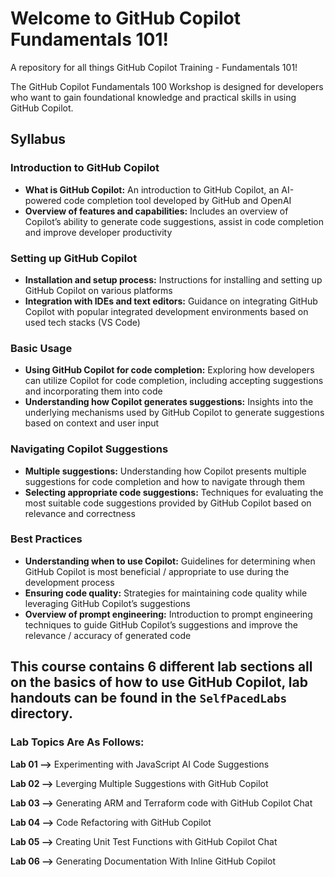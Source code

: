 # Welcome to GitHub Copilot Fundamentals 101!
A repository for all things GitHub Copilot Training - Fundamentals 101!

The GitHub Copilot Fundamentals 100 Workshop is designed for developers who want to gain foundational knowledge and practical skills in using GitHub Copilot. 

## Syllabus

### Introduction to GitHub Copilot
- **What is GitHub Copilot:** An introduction to GitHub Copilot, an AI-powered code completion tool developed by GitHub and OpenAI 
- **Overview of features and capabilities:** Includes an overview of Copilot’s ability to generate code suggestions, assist in code completion and improve developer productivity 

### Setting up GitHub Copilot
- **Installation and setup process:** Instructions for installing and setting up GitHub Copilot on various platforms
- **Integration with IDEs and text editors:** Guidance on integrating GitHub Copilot with popular integrated development environments based on used tech stacks (VS Code)

### Basic Usage
- **Using GitHub Copilot for code completion:** Exploring how developers can utilize Copilot for code completion, including accepting suggestions and incorporating them into code 
- **Understanding how Copilot generates suggestions:** Insights into the underlying mechanisms used by GitHub Copilot to generate suggestions based on context and user input 

### Navigating Copilot Suggestions
- **Multiple suggestions:** Understanding how Copilot presents multiple suggestions for code completion and how to navigate through them
- **Selecting appropriate code suggestions:** Techniques for evaluating the most suitable code suggestions provided by GitHub Copilot based on relevance and correctness 

### Best Practices
- **Understanding when to use Copilot:** Guidelines for determining when GitHub Copilot is most beneficial / appropriate to use during the development process 
- **Ensuring code quality:** Strategies for maintaining code quality while leveraging GitHub Copilot’s suggestions 
- **Overview of prompt engineering:** Introduction to prompt engineering techniques to guide GitHub Copilot’s suggestions and improve the relevance / accuracy of generated code 

## This course contains 6 different lab sections all on the basics of how to use GitHub Copilot, lab handouts can be found in the `SelfPacedLabs` directory.

### Lab Topics Are As Follows: 

**Lab 01 -->** Experimenting with JavaScript AI Code Suggestions

**Lab 02 -->** Leverging Multiple Suggestions with GitHub Copilot

**Lab 03 -->** Generating ARM and Terraform code with GitHub Copilot Chat

**Lab 04 -->** Code Refactoring with GitHub Copilot

**Lab 05 -->** Creating Unit Test Functions with GitHub Copilot Chat

**Lab 06 -->** Generating Documentation With Inline GitHub Copilot
